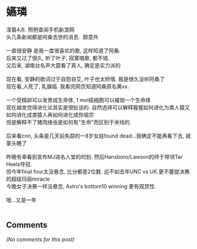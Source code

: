 # 嬿璘

<div id="msgcns!9884D0A402622CB2!4439" class="bvMsg"> 凌晨4点. 照例查阅手机新浪网<br />头几条新闻都是阿桑去世的消息.  颇意外<br /><br />一直很安静 是我一度很喜欢的歌, 这样知道了阿桑. <br />后来又过了很久, 听了叶子, 寂寞唱歌, 都不错.<br />又后来, 湖南台名声大震看了真人, 确定是实力派的<br /><br />现在看, 安静的歌词过于自怨自艾, 叶子也太矫情. 我是很久没听阿桑了<br />现在看,人死了, 乳腺癌. 我看完网页知道阿桑原名黄xx.<br /><br />一个受精卵可以发育成生命体, 1 mol癌细胞可以摧毁一个生命体<br />现在越发觉得进化论其实是很扯谈的. 自然选择可以解释猩猩如何进化为类人猿又如何进化成类猿人再如何进化成你祖宗<br />但是解释不了猪肉绦虫是如何有&quot;生命&quot;而区别于米线的.<br /><br />后来看cnn, 头条是几天前失踪的一8岁女娃found dead...我确定不能再看下去, 就蒙头睡了<br /><br />昨晚有幸看到宣布MJ进名人堂的时刻. 然后Hansboro/Lawson的终于带领Tar Heels夺冠. <br />但今年final four太没悬念, 比分都差2位数. 远不如去年UNC vs UK.更不要提决赛的超级玛丽miracle<br />今晚女子决赛一样没悬念, Astro's bottom10 winning 更有观赏性. <br /><br />哦...又是一年 <br /><br /></div>

## Comments

*(No comments for this post)*
